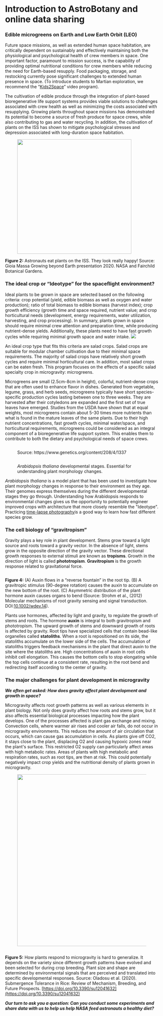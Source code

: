 # Introduction to AstroBotany and online data sharing

### **Edible microgreens on Earth and Low Earth Orbit (LEO)** <a href="#id-1vv57eymsn9r" id="id-1vv57eymsn9r"></a>

Future space missions, as well as extended human space habitation, are critically dependent on sustainably and effectively maintaining both the physiological and psychological health of crew members in space. One important factor, paramount to mission success, is the capability of providing optimal nutritional conditions for crew members while reducing the need for Earth-based resupply. Food packaging, storage, and restocking currently pose significant challenges to extended human presence in space. (To introduce students to Martian exploration, we recommend the “[Kids2Space](https://kids2.space/encyclopedia/)” video program).

The cultivation of edible produce through the integration of plant-based bioregenerative life support systems provides viable solutions to challenges associated with crew health as well as minimizing the costs associated with resupplying. Growing plants throughout space missions has demonstrated its potential to become a source of fresh produce for space crews, while also contributing to gas and water recycling. In addition, the cultivation of plants on the ISS has shown to mitigate psychological stresses and depression associated with long-duration space habitation.

<figure><img src="../.gitbook/assets/image (3) (1) (1).png" alt="" width="375"><figcaption></figcaption></figure>

**Figure 2:** Astronauts eat plants on the ISS. They look really happy! Source: Gioia Massa Growing beyond Earth presentation 2020. NASA and Fairchild Botanical Gardens.

### **The ideal crop or “Ideotype” for the spaceflight environment?**  <a href="#id-2tffh2t4zta7" id="id-2tffh2t4zta7"></a>

Ideal plants to be grown in space are selected based on the following criteria: crop potential (yield, edible biomass as well as oxygen and water production); ratio of total biomass to edible biomass (harvest index); crop growth efficiency (growth time and space required, nutrient value; and crop horticultural needs (development, energy requirements, water utilization, harvesting, and crop processing). In summary, plants grown in space should require minimal crew attention and preparation time, while producing nutrient-dense yields. Additionally, these plants need to have fast growth cycles while requiring minimal growth space and water intake. ![](../.gitbook/assets/8.png)

An ideal crop type that fits this criteria are salad crops. Salad crops are suitable for modular chamber cultivation due to their minimal space requirements. The majority of salad crops have relatively short growth cycles and require minimal horticultural care. In addition, most salad crops can be eaten fresh. This program focuses on the effects of a specific salad specialty crop in microgravity: microgreens.

Microgreens are small (2.5cm-8cm in height), colorful, nutrient-dense crops that are often used to enhance flavor in dishes. Generated from vegetable, legume, grass, and herb seeds, microgreens typically have short species-specific production cycles lasting between one to three weeks. They are harvested after their cotyledons are expanded and the first set of true leaves have emerged. Studies from the USDA have shown that at equal weights, most microgreens contain about 5-30 times more nutrients than what is found in the mature leaves of the same plants. Due to their high nutrient concentrations, fast growth cycles, minimal water/space, and horticultural requirements, microgreens could be considered as an integral component of a bioregenerative life support system. This enables them to contribute to both the dietary and psychological needs of space crews.

<figure><img src="../.gitbook/assets/image (6) (1).png" alt=""><figcaption><p>Source: https://www.genetics.org/content/208/4/1337</p></figcaption></figure>

<figure><img src="../.gitbook/assets/image (7) (1).png" alt=""><figcaption><p><em>Arabidopsis thaliana</em> developmental stages. Essential for understanding plant morphology changes.</p></figcaption></figure>

_Arabidopsis thaliana_ is a model plant that has been used to investigate how plant morphology changes in response to their environment as they age. Their genomes express themselves during the different developmental stages they go through. Understanding how Arabidopsis responds to environmental changes gives us the opportunity to potentially engineer improved crops with architecture that more closely resemble the "Ideotype".  Practicing [time-lapse photography](https://www.youtube.com/watch?v=CxPuEViG-6g\&ab\_channel=RichardBarker)is a good way to learn how fast different species grow.

### **The cell biology of “gravitropism”** <a href="#xoaefro89a34" id="xoaefro89a34"></a>

Gravity plays a key role in plant development. Stems grow toward a light source and roots toward a gravity vector. In the absence of light, stems grow in the opposite direction of the gravity vector. These directional growth responses to external stimuli are known as **tropisms**. Growth in the direction of light is called **phototropism**. **Gravitropism** is the growth response related to gravitational force.

<figure><img src="../.gitbook/assets/image (8) (1).png" alt=""><figcaption></figcaption></figure>

**Figure 4:** (A) Auxin flows in a “reverse fountain” in the root tip. (B) A gravitropic stimulus (90-degree rotation) causes the auxin to accumulate on the new bottom of the root. (C) Asymmetric distribution of the plant hormone auxin causes organs to bend (Source: Strohm et al., (2012) Molecular mechanisms of root gravity sensing and signal transduction. DOI:[10.1002/wdev.14](https://doi.org/10.1002/wdev.14)).

Plants use hormones, affected by light and gravity, to regulate the growth of stems and roots. The hormone **auxin** is integral to both gravitropism and phototropism. The upward growth of stems and downward growth of roots is affected by gravity. Root tips have specialized cells that contain bead-like organelles called **statoliths**. When a root is repositioned on its side, the statoliths accumulate on the lower side of the cells. The accumulation of statoliths triggers feedback mechanisms in the plant that direct auxin to the site where the statoliths are. High concentrations of auxin in root cells inhibit cell elongation. This causes the bottom cells to stop elongating while the top cells continue at a consistent rate, resulting in the root bend and redirecting itself according to the center of gravity.

### **The major challenges for plant development in microgravity** <a href="#o1hmthfexs0v" id="o1hmthfexs0v"></a>

_**We often get asked: How does gravity affect plant development and growth in space?**_

Microgravity affects root growth patterns as well as various elements in plant biology. Not only does gravity affect how roots and stems grow, but it also affects essential biological processes impacting how the plant develops. One of the processes affected is plant gas exchange and mixing. Convection cells, where warmer air rises and cooler air falls, do not occur in microgravity environments. This reduces the amount of air circulation that occurs, which can cause gas accumulation in cells. As plants give off CO2, it stays close to the plant, displacing O2 and causing hypoxic zones near the plant's surface. This restricted O2 supply can particularly affect areas with high metabolic rates. Areas of plants with high metabolic and respiration rates, such as root tips, are then at risk. This could potentially negatively impact crop yields and the nutritional density of plants grown in microgravity.

<figure><img src="../.gitbook/assets/image (9) (1).png" alt="" width="563"><figcaption></figcaption></figure>

<figure><img src="../.gitbook/assets/image (10).png" alt=""><figcaption></figcaption></figure>

**Figure 5:** How plants respond to microgravity is hard to generalize. It depends on the variety since different growth patterns have evolved and been selected for during crop breeding. Plant size and shape are determined by environmental signals that are perceived and translated into specific developmental responses. Source: Oladosu et al. (2020). Submergence Tolerance in Rice: Review of Mechanism, Breeding, and Future Prospects. [https://doi.org/10.3390/su12041632](https://doi.org/10.3390/su12041632)

_**Our turn to ask you a question: Can you conduct some experiments and share data with us to help us help NASA feed astronauts a healthy diet?**_
